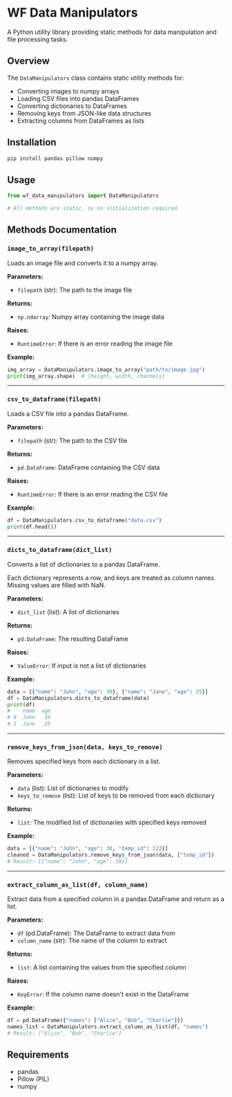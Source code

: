 # WF Data Manipulators

A Python utility library providing static methods for data manipulation and file processing tasks.

## Overview

The `DataManipulators` class contains static utility methods for:
- Converting images to numpy arrays
- Loading CSV files into pandas DataFrames
- Converting dictionaries to DataFrames
- Removing keys from JSON-like data structures
- Extracting columns from DataFrames as lists

## Installation

```bash
pip install pandas pillow numpy
```

## Usage

```python
from wf_data_manipulators import DataManipulators

# All methods are static, so no initialization required
```

## Methods Documentation

### `image_to_array(filepath)`

Loads an image file and converts it to a numpy array.

**Parameters:**
- `filepath` (str): The path to the image file

**Returns:**
- `np.ndarray`: Numpy array containing the image data

**Raises:**
- `RuntimeError`: If there is an error reading the image file

**Example:**
```python
img_array = DataManipulators.image_to_array("path/to/image.jpg")
print(img_array.shape)  # (height, width, channels)
```

---

### `csv_to_dataframe(filepath)`

Loads a CSV file into a pandas DataFrame.

**Parameters:**
- `filepath` (str): The path to the CSV file

**Returns:**
- `pd.DataFrame`: DataFrame containing the CSV data

**Raises:**
- `RuntimeError`: If there is an error reading the CSV file

**Example:**
```python
df = DataManipulators.csv_to_dataframe("data.csv")
print(df.head())
```

---

### `dicts_to_dataframe(dict_list)`

Converts a list of dictionaries to a pandas DataFrame.

Each dictionary represents a row, and keys are treated as column names. Missing values are filled with NaN.

**Parameters:**
- `dict_list` (list): A list of dictionaries

**Returns:**
- `pd.DataFrame`: The resulting DataFrame

**Raises:**
- `ValueError`: If input is not a list of dictionaries

**Example:**
```python
data = [{"name": "John", "age": 30}, {"name": "Jane", "age": 25}]
df = DataManipulators.dicts_to_dataframe(data)
print(df)
#    name  age
# 0  John   30
# 1  Jane   25
```

---

### `remove_keys_from_json(data, keys_to_remove)`

Removes specified keys from each dictionary in a list.

**Parameters:**
- `data` (list): List of dictionaries to modify
- `keys_to_remove` (list): List of keys to be removed from each dictionary

**Returns:**
- `list`: The modified list of dictionaries with specified keys removed

**Example:**
```python
data = [{"name": "John", "age": 30, "temp_id": 123}]
cleaned = DataManipulators.remove_keys_from_json(data, ["temp_id"])
# Result: [{"name": "John", "age": 30}]
```

---

### `extract_column_as_list(df, column_name)`

Extract data from a specified column in a pandas DataFrame and return as a list.

**Parameters:**
- `df` (pd.DataFrame): The DataFrame to extract data from
- `column_name` (str): The name of the column to extract

**Returns:**
- `list`: A list containing the values from the specified column

**Raises:**
- `KeyError`: If the column name doesn't exist in the DataFrame

**Example:**
```python
df = pd.DataFrame({"names": ["Alice", "Bob", "Charlie"]})
names_list = DataManipulators.extract_column_as_list(df, "names")
# Result: ["Alice", "Bob", "Charlie"]
```

## Requirements

- pandas
- Pillow (PIL)
- numpy
